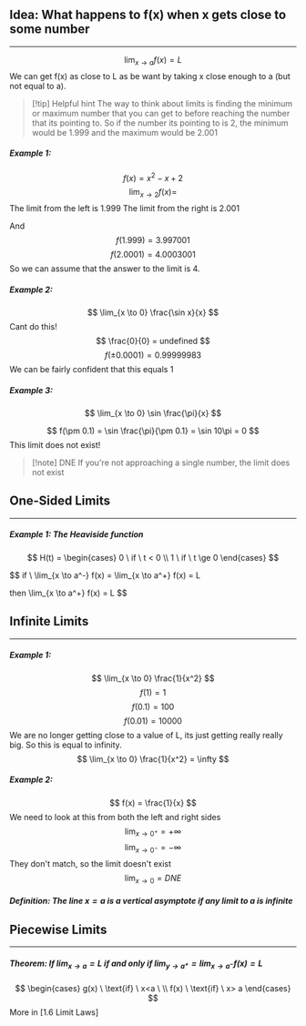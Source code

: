 ## Idea: What happens to f(x) when x gets close to some number
---
$$
\lim_{x\to a} f(x) = L
$$
We can get f(x) as close to L as be want by taking x close enough to a (but not equal to a).

> [!tip] Helpful hint
> The way to think about limits is finding the minimum or maximum number that you can get to before reaching the number that its pointing to. So if the number its pointing to is 2, the minimum would be 1.999 and the maximum would be 2.001
##### Example 1:
$$
f(x) = x^2 -x +2
$$
$$
\lim_{x \to 2} f(x) =
$$
The limit from the left is 1.999
The limit from the right is 2.001

And
$$
f(1.999) = 3.997001
$$
$$
f(2.0001) = 4.0003001
$$
So we can assume that the answer to the limit is 4.

##### Example 2:
$$
\lim_{x \to 0} \frac{\sin x}{x}
$$
Cant do this!
$$
\frac{0}{0} = undefined
$$
$$
f(\pm 0.0001) = 0.99999983
$$
We can be fairly confident that this equals 1

##### Example 3:
$$
\lim_{x \to 0} \sin \frac{\pi}{x}
$$

$$
f(\pm 0.1) = \sin \frac{\pi}{\pm 0.1} = \sin 10\pi = 0
$$
This limit does not exist!

> [!note] DNE
> If you're not approaching a single number, the limit does not exist

## One-Sided Limits
---
##### Example 1: The Heaviside function
$$
H(t) = \begin{cases}
0 \ if \ t < 0 \\
1 \ if \ t \ge 0
\end{cases}
$$

$$
if \ \lim_{x \to a^-} f(x) = \lim_{x \to a^+} f(x) = L 

$$
$$
then \lim_{x \to a^+} f(x) = L
$$
## Infinite Limits
---
##### Example 1:
$$
\lim_{x \to 0} \frac{1}{x^2}
$$
$$
f(1) = 1
$$
$$
f(0.1) = 100
$$
$$
f(0.01) = 10000
$$
We are no longer getting close to a value of L, its just getting really really big. So this is equal to infinity.
$$
\lim_{x \to 0} \frac{1}{x^2} = \infty
$$

##### Example 2:
$$
f(x) = \frac{1}{x}
$$
We need to look at this from both the left and right sides
$$
\lim_{ x \to 0^+} = + \infty
$$
$$
\lim_{ x \to 0^- } = - \infty 
$$
They don't match, so the limit doesn't exist
$$
\lim_{ x \to 0 } = DNE 
$$
##### Definition: The line $x=a$ is a vertical asymptote if any limit to a is infinite

## Piecewise Limits
---
##### Theorem: If $\lim_{ x \to a } = L$ if and only if $\lim_{ y \to a^+ } = \lim_{ x \to a^- } f(x) = L$
$$
\begin{cases}
g(x) \ \text{if} \ x<a \ \\
f(x) \ \text{if} \ x> a
\end{cases}
$$
More in [1.6 Limit Laws]
